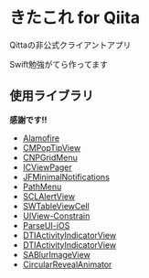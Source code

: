 # きたこれ for Qiita

Qittaの非公式クライアントアプリ

Swift勉強がてら作ってます

## 使用ライブラリ

**感謝です!!**

* [Alamofire](https://github.com/Alamofire/Alamofire)  
* [CMPopTipView](https://github.com/chrismiles/CMPopTipView)  
* [CNPGridMenu](https://github.com/carsonperrotti/CNPGridMenu)  
* [ICViewPager](https://github.com/iltercengiz/ICViewPager)  
* [JFMinimalNotifications](https://github.com/atljeremy/JFMinimalNotifications)  
* [PathMenu](https://github.com/pixyzehn/PathMenu)
* [SCLAlertView](https://github.com/dogo/SCLAlertView)  
* [SWTableViewCell](https://github.com/CEWendel/SWTableViewCell)  
* [UIView-Constrain](https://github.com/ShingoFukuyama/UIView-Constraint)  
* [ParseUI-iOS](https://github.com/ParsePlatform/ParseUI-iOS)  
* [DTIActivityIndicatorView](https://github.com/dtissera/DTIActivityIndicatorView-Swift.git)  
* [DTIActivityIndicatorView](https://github.com/dtissera/DTIActivityIndicatorView-Swift.git)  
* [SABlurImageView](https://github.com/szk-atmosphere/SABlurImageView)  
* [CircularRevealAnimator](https://github.com/kitoko552/CircularRevealAnimator)

